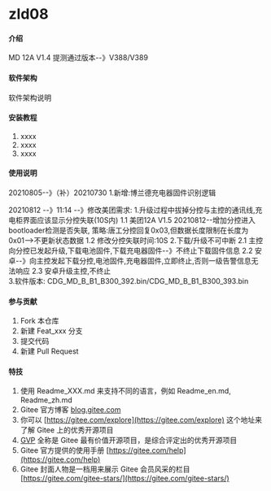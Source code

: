 # zld08

#### 介绍
MD 12A V1.4 提测通过版本--》V388/V389

#### 软件架构
软件架构说明


#### 安装教程

1.  xxxx
2.  xxxx
3.  xxxx

#### 使用说明

20210805--》（补）20210730
1.新增:博兰德充电器固件识别逻辑

20210812 --》11:14 --》修改美团需求:
1.升级过程中拔掉分控与主控的通讯线,充电柜界面应该显示分控失联(10S内)
	1.1 美团12A V1.5 20210812--增加分控进入bootloader检测是否失联,
		策略:唐工分控回复0x03,但数据长度限制在长度为0x01-->不更新状态数据
	1.2 修改分控失联时间:10S
2.下载/升级不可中断
	2.1 主控向分控已发起升级,下载电池固件,下载充电器固件--》不终止下载固件信息
	2.2 安卓--》向主控发起下载分控,电池固件,充电器固件,立即终止,否则一级告警信息无法响应
	2.3 安卓升级主控,不终止	
3.软件版本:
	CDG_MD_B_B1_B300_392.bin/CDG_MD_B_B1_B300_393.bin

#### 参与贡献

1.  Fork 本仓库
2.  新建 Feat_xxx 分支
3.  提交代码
4.  新建 Pull Request


#### 特技

1.  使用 Readme\_XXX.md 来支持不同的语言，例如 Readme\_en.md, Readme\_zh.md
2.  Gitee 官方博客 [blog.gitee.com](https://blog.gitee.com)
3.  你可以 [https://gitee.com/explore](https://gitee.com/explore) 这个地址来了解 Gitee 上的优秀开源项目
4.  [GVP](https://gitee.com/gvp) 全称是 Gitee 最有价值开源项目，是综合评定出的优秀开源项目
5.  Gitee 官方提供的使用手册 [https://gitee.com/help](https://gitee.com/help)
6.  Gitee 封面人物是一档用来展示 Gitee 会员风采的栏目 [https://gitee.com/gitee-stars/](https://gitee.com/gitee-stars/)
